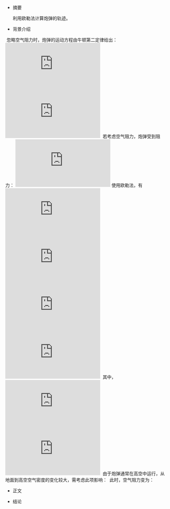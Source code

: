 * 摘要

  利用欧勒法计算炮弹的轨迹。
* 背景介绍
  
  忽略空气阻力时，炮弹的运动方程由牛顿第二定律给出：
  ![](http://latex.codecogs.com/gif.latex?%5Cfrac%7Bd%5E2x%7D%7Bdt%5E2%7D%3D0)
  ![](http://latex.codecogs.com/gif.latex?%5Cfrac%7Bd%5E2y%7D%7Bdt%5E2%7D%3D-g)
  若考虑空气阻力，炮弹受到阻力：
  ![](http://latex.codecogs.com/gif.latex?F_%7Bdrag%7D%3D-B_2v%5E2)
  使用欧勒法，有
  ![](http://latex.codecogs.com/gif.latex?x_%7Bi&plus;1%7D%3Dx_%7Bi%7D&plus;v_%7Bx%2Ci%7D%5CDelta%7Bt%7D)
  ![](http://latex.codecogs.com/gif.latex?y_%7Bi&plus;1%7D%3Dy_%7Bi%7D&plus;v_%7By%2Ci%7D%5CDelta%7Bt%7D)
  ![](http://latex.codecogs.com/gif.latex?v_%7Bx%2Ci&plus;1%7D%3Dv_%7Bx%2Ci%7D&plus;%28%5Cfrac%7BF_%7Bdrag%2Cx%7D%7D%7Bm%7D%29%20%5CDelta%20t)
  ![](http://latex.codecogs.com/gif.latex?v_%7By%2Ci&plus;1%7D%3Dv_%7By%2Ci%7D%28-g&plus;%5Cfrac%7BF_%7Bdrag%2Cy%7D%7D%7Bm%7D%29%5CDelta%7Bt%7D)
  其中，
  ![](http://latex.codecogs.com/gif.latex?F_%7Bdrag%2Cx%7D%3D-%5Cfrac%7BB_2%7D%7Bm%7Dvv_%7Bx%2Ci%7D)
  ![](http://latex.codecogs.com/gif.latex?F_%7Bdrag%2Cy%7D%3D-%5Cfrac%7BB_2%7D%7Bm%7Dvv_%7By%2Ci%7D)
  由于炮弹通常在高空中运行，从地面到高空空气密度的变化较大，需考虑此项影响：
  此时，空气阻力变为：
  


* 正文

* 结论

